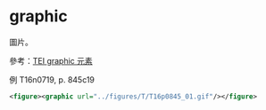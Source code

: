 # graphic

圖片。

參考：[TEI graphic 元素](http://www.tei-c.org/release/doc/tei-p5-doc/zh-TW/html/ref-graphic.html)

例 T16n0719, p. 845c19

```xml
<figure><graphic url="../figures/T/T16p0845_01.gif"/></figure>
```